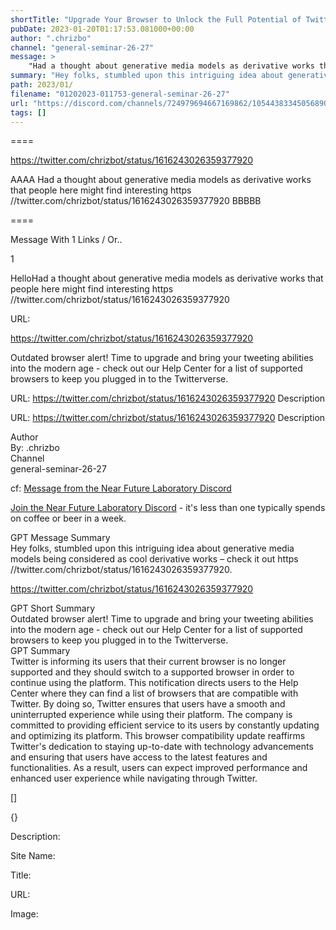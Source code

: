 ```yaml
---
shortTitle: "Upgrade Your Browser to Unlock the Full Potential of Twitter - Check Our Help Center for Supported Browsers!"
pubDate: 2023-01-20T01:17:53.081000+00:00
author: ".chrizbo"
channel: "general-seminar-26-27"
message: >
    "Had a thought about generative media models as derivative works that people here might find interesting  https //twitter.com/chrizbot/status/1616243026359377920"
summary: "Hey folks, stumbled upon this intriguing idea about generative media models being considered as cool derivative works – check it out  https //twitter.com/chrizbot/status/1616243026359377920."
path: 2023/01/
filename: "01202023-011753-general-seminar-26-27"
url: "https://discord.com/channels/724979694667169862/1054438334505689099/1065802313052201011"
tags: []
---
```

====

https://twitter.com/chrizbot/status/1616243026359377920

<!-- 

 -->

AAAA Had a thought about generative media models as derivative works that people here might find interesting  https //twitter.com/chrizbot/status/1616243026359377920 BBBBB

====
<div class="metadata-title-header pt-3 pb-3 pl-2">Message  With 1 Links / Or..</div>    
<div class="human-content-container">  


<p>1</p>
<div style="font-family: var(--font-family-peak);">HelloHad a thought about generative media models as derivative works that people here might find interesting  https //twitter.com/chrizbot/status/1616243026359377920</div>

URL: <p>https://twitter.com/chrizbot/status/1616243026359377920</p>
<p></p>  <!-- Example: Display each item in a paragraph -->
<p>Outdated browser alert! Time to upgrade and bring your tweeting abilities into the modern age - check out our Help Center for a list of supported browsers to keep you plugged in to the Twitterverse.</p>




URL: https://twitter.com/chrizbot/status/1616243026359377920
Description 

</div>

<div class="bg-blue-300 p-4 rounded-md mb-4">

URL: https://twitter.com/chrizbot/status/1616243026359377920
Description 

</div>

<div class="metadata-title-header pt-3 pb-3 pl-2">Author</div>    
<div class="bg-gray-200 p-4 rounded-md mb-4">   
By: .chrizbo
</div>

<div class="metadata-title-header pt-3 pb-3 pl-2">Channel</div>    
<div class="bg-gray-200 p-4 rounded-md mb-4">   
general-seminar-26-27</span>
</div>

cf: <a href="">Message from the Near Future Laboratory Discord</a>

<a href="">Join the Near Future Laboratory Discord</a> - it's less than one typically spends on coffee or beer in a week. 

<div class="metadata-title-header pt-3 pb-3 pl-2">GPT Message Summary</div>    
<div class="robot-content-container">
Hey folks, stumbled upon this intriguing idea about generative media models being considered as cool derivative works – check it out  https //twitter.com/chrizbot/status/1616243026359377920.
</div>
</div>


<a href="https://twitter.com/chrizbot/status/1616243026359377920">https://twitter.com/chrizbot/status/1616243026359377920</a><br/>

<div class="metadata-title-header pt-3 pb-3 pl-2">GPT Short Summary</div>
<div class="robot-content-container">
Outdated browser alert! Time to upgrade and bring your tweeting abilities into the modern age - check out our Help Center for a list of supported browsers to keep you plugged in to the Twitterverse.
</div>

<div class="metadata-title-header pt-3 pb-3 pl-2">GPT Summary</div>
<div class="robot-content-container">
Twitter is informing its users that their current browser is no longer supported and they should switch to a supported browser in order to continue using the platform. This notification directs users to the Help Center where they can find a list of browsers that are compatible with Twitter. By doing so, Twitter ensures that users have a smooth and uninterrupted experience while using their platform. The company is committed to providing efficient service to its users by constantly updating and optimizing its platform. This browser compatibility update reaffirms Twitter's dedication to staying up-to-date with technology advancements and ensuring that users have access to the latest features and functionalities. As a result, users can expect improved performance and enhanced user experience while navigating through Twitter.
</div>

<!-- Summary:  This browser is no longer supported . Please switch to a supported browser . You can see a list of supported browsers in our Help Center . We apologize for any errors made in this article . -->

[]

<div class="bg-gray-400"> {} </div>

Description: 

Site Name: 

Title: 

URL: 

Image: <img src="" width="" height=""/>


